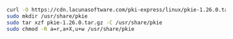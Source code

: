 ﻿```sh
curl -O https://cdn.lacunasoftware.com/pki-express/linux/pkie-1.26.0.tar.gz
sudo mkdir /usr/share/pkie
sudo tar xzf pkie-1.26.0.tar.gz -C /usr/share/pkie
sudo chmod -R a=r,a+X,u+w /usr/share/pkie
```
